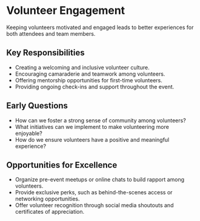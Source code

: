 # Volunteer Engagement

Keeping volunteers motivated and engaged leads to better experiences for both attendees and team members.

## Key Responsibilities
- Creating a welcoming and inclusive volunteer culture.
- Encouraging camaraderie and teamwork among volunteers.
- Offering mentorship opportunities for first-time volunteers.
- Providing ongoing check-ins and support throughout the event.

## Early Questions
- How can we foster a strong sense of community among volunteers?
- What initiatives can we implement to make volunteering more enjoyable?
- How do we ensure volunteers have a positive and meaningful experience?

## Opportunities for Excellence
- Organize pre-event meetups or online chats to build rapport among volunteers.
- Provide exclusive perks, such as behind-the-scenes access or networking opportunities.
- Offer volunteer recognition through social media shoutouts and certificates of appreciation.